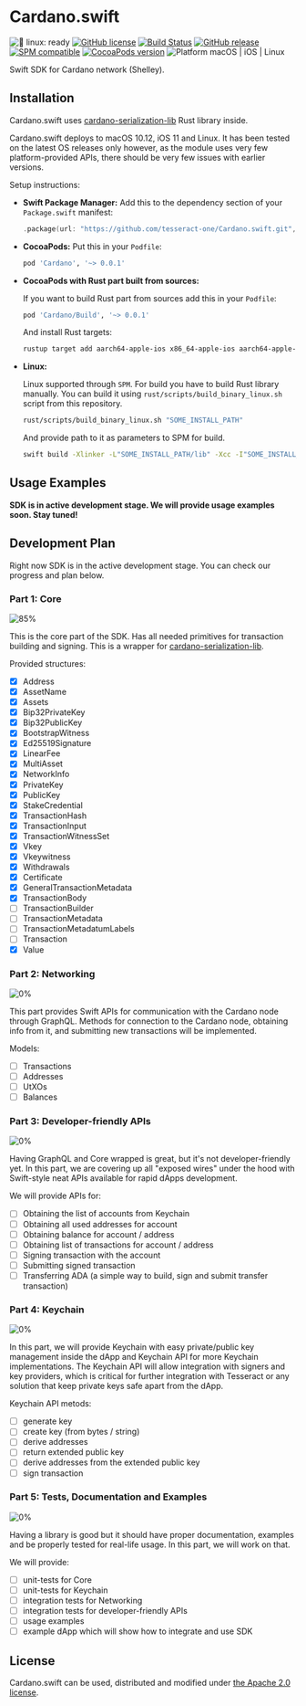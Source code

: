 # Cardano.swift

![🐧 linux: ready](https://img.shields.io/badge/%F0%9F%90%A7%20linux-ready-red.svg)
[![GitHub license](https://img.shields.io/badge/license-Apache%202.0-lightgrey.svg)](LICENSE)
[![Build Status](https://github.com/tesseract-one/Cardano.swift/workflows/Build%20&%20Tests/badge.svg?branch=main)](https://github.com/tesseract-one/Cardano.swift/actions/workflows/build.yml?query=branch%3Amain)
[![GitHub release](https://img.shields.io/github/release/tesseract-one/Cardano.swift.svg)](https://github.com/tesseract-one/Cardano.swift/releases)
[![SPM compatible](https://img.shields.io/badge/SwiftPM-Compatible-brightgreen.svg)](https://swift.org/package-manager/)
[![CocoaPods version](https://img.shields.io/cocoapods/v/Cardano.svg)](https://cocoapods.org/pods/Cardano)
![Platform macOS | iOS | Linux](https://img.shields.io/badge/platform-Linux%20%7C%20macOS%20%7C%20iOS-orange.svg)

Swift SDK for Cardano network (Shelley).

## Installation

Cardano.swift uses [cardano-serialization-lib](https://github.com/Emurgo/cardano-serialization-lib) Rust library inside.

Cardano.swift deploys to macOS 10.12, iOS 11 and Linux. It has been tested on the latest OS releases only however, as the module uses very few platform-provided APIs, there should be very few issues with earlier versions.

Setup instructions:

- **Swift Package Manager:**
  Add this to the dependency section of your `Package.swift` manifest:

    ```Swift
    .package(url: "https://github.com/tesseract-one/Cardano.swift.git", from: "0.0.1")
    ```

- **CocoaPods:** Put this in your `Podfile`:

    ```Ruby
    pod 'Cardano', '~> 0.0.1'
    ```
  
- **CocoaPods with Rust part built from sources:**
  
  If you want to build Rust part from sources add this in your `Podfile`:
    ```Ruby
    pod 'Cardano/Build', '~> 0.0.1'
    ```
  And install Rust targets:
    ```sh
    rustup target add aarch64-apple-ios x86_64-apple-ios aarch64-apple-darwin x86_64-apple-darwin
    ```

- **Linux:**
  
  Linux supported through `SPM`. For build you have to build Rust library manually. You can build it using `rust/scripts/build_binary_linux.sh` script from this repository.
  ```sh
  rust/scripts/build_binary_linux.sh "SOME_INSTALL_PATH"
  ```
  And provide path to it as parameters to SPM for build.
  ```sh
  swift build -Xlinker -L"SOME_INSTALL_PATH/lib" -Xcc -I"SOME_INSTALL_PATH/include"
  ```

## Usage Examples

**SDK is in active development stage. We will provide usage examples soon. Stay tuned!**

## Development Plan

Right now SDK is in the active development stage. You can check our progress and plan below.

### Part 1: Core

![85%](https://progress-bar.dev/85?title=progress&width=150)

This is the core part of the SDK. Has all needed primitives for transaction building and signing.
This is a wrapper for [cardano-serialization-lib](https://github.com/Emurgo/cardano-serialization-lib).

Provided structures:

- [x] Address
- [x] AssetName
- [x] Assets
- [x] Bip32PrivateKey
- [x] Bip32PublicKey
- [x] BootstrapWitness
- [x] Ed25519Signature
- [x] LinearFee
- [x] MultiAsset
- [x] NetworkInfo
- [x] PrivateKey
- [x] PublicKey
- [x] StakeCredential
- [x] TransactionHash
- [x] TransactionInput
- [x] TransactionWitnessSet
- [x] Vkey
- [x] Vkeywitness
- [x] Withdrawals
- [x] Certificate
- [x] GeneralTransactionMetadata
- [x] TransactionBody
- [ ] TransactionBuilder
- [ ] TransactionMetadata
- [ ] TransactionMetadatumLabels
- [ ] Transaction
- [x] Value

### Part 2: Networking

![0%](https://progress-bar.dev/0?title=progress&width=150)

This part provides Swift APIs for communication with the Cardano node through GraphQL. Methods for connection to the Cardano node, obtaining info from it, and submitting new transactions will be implemented.

Models:

- [ ] Transactions
- [ ] Addresses
- [ ] UtXOs
- [ ] Balances

### Part 3: Developer-friendly APIs

![0%](https://progress-bar.dev/0?title=progress&width=150)

Having GraphQL and Core wrapped is great, but it's not developer-friendly yet. In this part, we are covering up all "exposed wires" under the hood with Swift-style neat APIs available for rapid dApps development.

We will provide APIs for:

- [ ] Obtaining the list of accounts from Keychain
- [ ] Obtaining all used addresses for account
- [ ] Obtaining balance for account / address
- [ ] Obtaining list of transactions for account / address
- [ ] Signing transaction with the account
- [ ] Submitting signed transaction 
- [ ] Transferring ADA (a simple way to build, sign and submit transfer transaction)

### Part 4: Keychain

![0%](https://progress-bar.dev/0?title=progress&width=150)

In this part, we will provide Keychain with easy private/public key management inside the dApp and Keychain API for more Keychain implementations.
The Keychain API will allow integration with signers and key providers, which is critical for further integration with Tesseract or any solution that keep private keys safe apart from the dApp.

Keychain API metods:

- [ ] generate key
- [ ] create key (from bytes / string)
- [ ] derive addresses
- [ ] return extended public key
- [ ] derive addresses from the extended public key
- [ ] sign transaction

### Part 5: Tests, Documentation and Examples

![0%](https://progress-bar.dev/0?title=progress&width=150)

Having a library is good but it should have proper documentation, examples and be properly tested for real-life usage.
In this part, we will work on that.

We will provide:

- [ ] unit-tests for Core
- [ ] unit-tests for Keychain
- [ ] integration tests for Networking
- [ ] integration tests for developer-friendly APIs
- [ ] usage examples
- [ ] example dApp which will show how to integrate and use SDK

## License

Cardano.swift can be used, distributed and modified under [the Apache 2.0 license](LICENSE).
